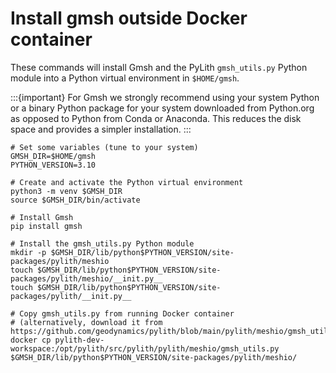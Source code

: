 # Install gmsh outside Docker container

These commands will install Gmsh and the PyLith `gmsh_utils.py` Python module into a Python virtual environment in `$HOME/gmsh`.

:::{important}
For Gmsh we strongly recommend using your system Python or a binary Python package for your system downloaded from Python.org as opposed to Python from Conda or Anaconda.
This reduces the disk space and provides a simpler installation.
:::

```{code-block} bash
# Set some variables (tune to your system)
GMSH_DIR=$HOME/gmsh
PYTHON_VERSION=3.10

# Create and activate the Python virtual environment
python3 -m venv $GMSH_DIR
source $GMSH_DIR/bin/activate

# Install Gmsh
pip install gmsh

# Install the gmsh_utils.py Python module
mkdir -p $GMSH_DIR/lib/python$PYTHON_VERSION/site-packages/pylith/meshio
touch $GMSH_DIR/lib/python$PYTHON_VERSION/site-packages/pylith/meshio/__init.py__
touch $GMSH_DIR/lib/python$PYTHON_VERSION/site-packages/pylith/__init.py__

# Copy gmsh_utils.py from running Docker container
# (alternatively, download it from https://github.com/geodynamics/pylith/blob/main/pylith/meshio/gmsh_utils.py)
docker cp pylith-dev-workspace:/opt/pylith/src/pylith/pylith/meshio/gmsh_utils.py $GMSH_DIR/lib/python$PYTHON_VERSION/site-packages/pylith/meshio/
```
